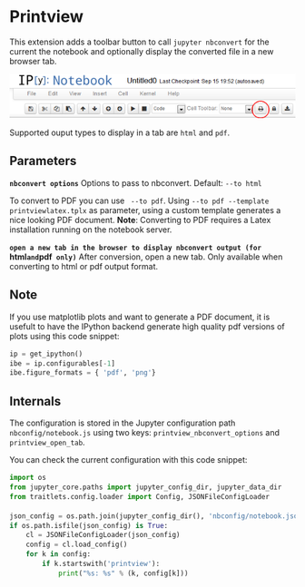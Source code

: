 Printview
=========
This extension adds a toolbar button to call `jupyter nbconvert` for the current the notebook and optionally display the converted file in a
new browser tab.

![printview toolbar button](printview-button.png)

Supported ouput types to display in a tab are `html` and `pdf`.

Parameters
----------

**`nbconvert options`**
Options to pass to nbconvert.
Default: `--to html`

To convert to PDF you can use ` --to pdf`.
Using `--to pdf --template printviewlatex.tplx` as parameter, using a custom template generates a nice looking PDF document.
**Note**: Converting to PDF requires a Latex installation running on the notebook server.

**`open a new tab in the browser to display nbconvert output (for `html` and `pdf` only)`**
After conversion, open a new tab. Only available when converting to html or pdf output format.


Note
----

If you use matplotlib plots and want to generate a PDF document, it is usefult to have the IPython backend generate high quality pdf versions of plots
 using this code snippet:

```python
ip = get_ipython()
ibe = ip.configurables[-1]
ibe.figure_formats = { 'pdf', 'png'}
```

Internals
---------

The configuration is stored in the Jupyter configuration path `nbconfig/notebook.js` using two keys:
`printview_nbconvert_options` and `printview_open_tab`.

You can check the current configuration with this code snippet:

```python
import os
from jupyter_core.paths import jupyter_config_dir, jupyter_data_dir
from traitlets.config.loader import Config, JSONFileConfigLoader

json_config = os.path.join(jupyter_config_dir(), 'nbconfig/notebook.json')
if os.path.isfile(json_config) is True:
    cl = JSONFileConfigLoader(json_config)
    config = cl.load_config()
    for k in config:
        if k.startswith('printview'):
            print("%s: %s" % (k, config[k]))
```
